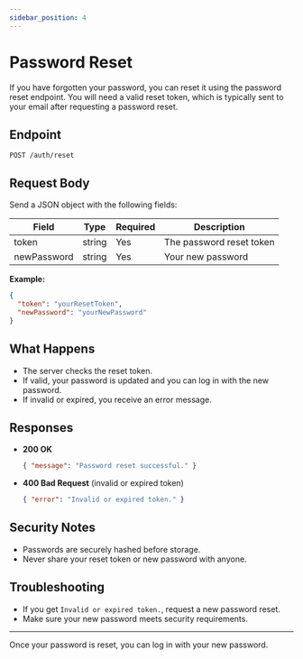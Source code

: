 ```yaml
---
sidebar_position: 4
---
```


# Password Reset

If you have forgotten your password, you can reset it using the password reset endpoint. You will need a valid reset token, which is typically sent to your email after requesting a password reset.

## Endpoint

`POST /auth/reset`

## Request Body
Send a JSON object with the following fields:

| Field       | Type   | Required | Description                       |
|-------------|--------|----------|-----------------------------------|
| token       | string | Yes      | The password reset token          |
| newPassword | string | Yes      | Your new password                 |

**Example:**
```json
{
  "token": "yourResetToken",
  "newPassword": "yourNewPassword"
}
```

## What Happens
- The server checks the reset token.
- If valid, your password is updated and you can log in with the new password.
- If invalid or expired, you receive an error message.

## Responses

- **200 OK**
  ```json
  { "message": "Password reset successful." }
  ```
- **400 Bad Request** (invalid or expired token)
  ```json
  { "error": "Invalid or expired token." }
  ```

## Security Notes
- Passwords are securely hashed before storage.
- Never share your reset token or new password with anyone.

## Troubleshooting
- If you get `Invalid or expired token.`, request a new password reset.
- Make sure your new password meets security requirements.

---

Once your password is reset, you can log in with your new password.
